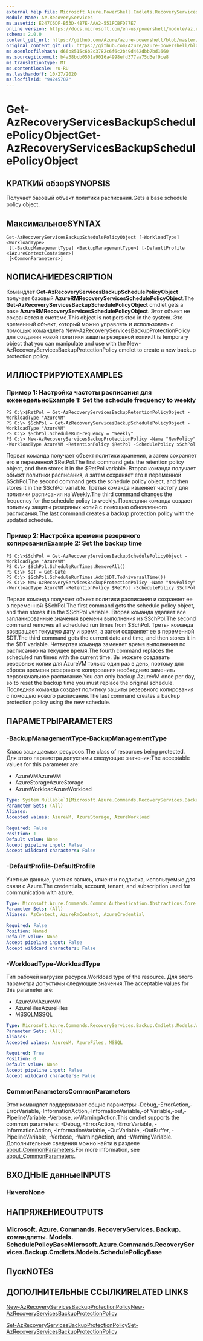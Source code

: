 ```yaml
---
external help file: Microsoft.Azure.PowerShell.Cmdlets.RecoveryServices.Backup.dll-Help.xml
Module Name: Az.RecoveryServices
ms.assetid: E247C6DF-B53D-487E-AAA2-551FCBFD77E7
online version: https://docs.microsoft.com/en-us/powershell/module/az.recoveryservices/get-azrecoveryservicesbackupschedulepolicyobject
schema: 2.0.0
content_git_url: https://github.com/Azure/azure-powershell/blob/master/src/RecoveryServices/RecoveryServices/help/Get-AzRecoveryServicesBackupSchedulePolicyObject.md
original_content_git_url: https://github.com/Azure/azure-powershell/blob/master/src/RecoveryServices/RecoveryServices/help/Get-AzRecoveryServicesBackupSchedulePolicyObject.md
ms.openlocfilehash: d66b8515c6b2c3782c6f6c2b49d462dbb7bd1660
ms.sourcegitcommit: b4a38bcb0501a9016a4998efd377aa75d3ef9ce8
ms.translationtype: MT
ms.contentlocale: ru-RU
ms.lasthandoff: 10/27/2020
ms.locfileid: "94245707"
---
```

# <span data-ttu-id="d6be4-101">Get-AzRecoveryServicesBackupSchedulePolicyObject</span><span class="sxs-lookup"><span data-stu-id="d6be4-101">Get-AzRecoveryServicesBackupSchedulePolicyObject</span></span>

## <span data-ttu-id="d6be4-102">КРАТКИй обзор</span><span class="sxs-lookup"><span data-stu-id="d6be4-102">SYNOPSIS</span></span>
<span data-ttu-id="d6be4-103">Получает базовый объект политики расписания.</span><span class="sxs-lookup"><span data-stu-id="d6be4-103">Gets a base schedule policy object.</span></span>

## <span data-ttu-id="d6be4-104">Максимальное</span><span class="sxs-lookup"><span data-stu-id="d6be4-104">SYNTAX</span></span>

```
Get-AzRecoveryServicesBackupSchedulePolicyObject [-WorkloadType] <WorkloadType>
 [[-BackupManagementType] <BackupManagementType>] [-DefaultProfile <IAzureContextContainer>]
 [<CommonParameters>]
```

## <span data-ttu-id="d6be4-105">NОПИСАНИЕ</span><span class="sxs-lookup"><span data-stu-id="d6be4-105">DESCRIPTION</span></span>
<span data-ttu-id="d6be4-106">Командлет **Get-AzRecoveryServicesBackupSchedulePolicyObject** получает базовый **AzureRMRecoveryServicesSchedulePolicyObject**.</span><span class="sxs-lookup"><span data-stu-id="d6be4-106">The **Get-AzRecoveryServicesBackupSchedulePolicyObject** cmdlet gets a base **AzureRMRecoveryServicesSchedulePolicyObject**.</span></span>
<span data-ttu-id="d6be4-107">Этот объект не сохраняется в системе.</span><span class="sxs-lookup"><span data-stu-id="d6be4-107">This object is not persisted in the system.</span></span>
<span data-ttu-id="d6be4-108">Это временный объект, который можно управлять и использовать с помощью командлета New-AzRecoveryServicesBackupProtectionPolicy для создания новой политики защиты резервной копии.</span><span class="sxs-lookup"><span data-stu-id="d6be4-108">It is temporary object that you can manipulate and use with the New-AzRecoveryServicesBackupProtectionPolicy cmdlet to create a new backup protection policy.</span></span>

## <span data-ttu-id="d6be4-109">ИЛЛЮСТРИРУЮТ</span><span class="sxs-lookup"><span data-stu-id="d6be4-109">EXAMPLES</span></span>

### <span data-ttu-id="d6be4-110">Пример 1: Настройка частоты расписания для еженедельно</span><span class="sxs-lookup"><span data-stu-id="d6be4-110">Example 1: Set the schedule frequency to weekly</span></span>
```
PS C:\>$RetPol = Get-AzRecoveryServicesBackupRetentionPolicyObject -WorkloadType "AzureVM" 
PS C:\> $SchPol = Get-AzRecoveryServicesBackupSchedulePolicyObject -WorkloadType "AzureVM" 
PS C:\> $SchPol.ScheduleRunFrequency = "Weekly"
PS C:\> New-AzRecoveryServicesBackupProtectionPolicy -Name "NewPolicy" -WorkloadType AzureVM -RetentionPolicy $RetPol -SchedulePolicy $SchPol
```

<span data-ttu-id="d6be4-111">Первая команда получает объект политики хранения, а затем сохраняет его в переменной $RetPol.</span><span class="sxs-lookup"><span data-stu-id="d6be4-111">The first command gets the retention policy object, and then stores it in the $RetPol variable.</span></span>
<span data-ttu-id="d6be4-112">Вторая команда получает объект политики расписания, а затем сохраняет его в переменной $SchPol.</span><span class="sxs-lookup"><span data-stu-id="d6be4-112">The second command gets the schedule policy object, and then stores it in the $SchPol variable.</span></span>
<span data-ttu-id="d6be4-113">Третья команда изменяет частоту для политики расписания на Weekly.</span><span class="sxs-lookup"><span data-stu-id="d6be4-113">The third command changes the frequency for the schedule policy to weekly.</span></span>
<span data-ttu-id="d6be4-114">Последняя команда создает политику защиты резервных копий с помощью обновленного расписания.</span><span class="sxs-lookup"><span data-stu-id="d6be4-114">The last command creates a backup protection policy with the updated schedule.</span></span>

### <span data-ttu-id="d6be4-115">Пример 2: Настройка времени резервного копирования</span><span class="sxs-lookup"><span data-stu-id="d6be4-115">Example 2: Set the backup time</span></span>
```
PS C:\>$SchPol = Get-AzRecoveryServicesBackupSchedulePolicyObject -WorkloadType "AzureVM" 
PS C:\> $SchPol.ScheduleRunTimes.RemoveAll()
PS C:\> $DT = Get-Date
PS C:\> $SchPol.ScheduleRunTimes.Add($DT.ToUniversalTime())
PS C:\> New-AzRecoveryServicesBackupProtectionPolicy -Name "NewPolicy" -WorkloadType AzureVM -RetentionPolicy $RetPol -SchedulePolicy $SchPol
```

<span data-ttu-id="d6be4-116">Первая команда получает объект политики расписания и сохраняет ее в переменной $SchPol.</span><span class="sxs-lookup"><span data-stu-id="d6be4-116">The first command gets the schedule policy object, and then stores it in the $SchPol variable.</span></span>
<span data-ttu-id="d6be4-117">Вторая команда удаляет все запланированные значения времени выполнения из $SchPol.</span><span class="sxs-lookup"><span data-stu-id="d6be4-117">The second command removes all scheduled run times from $SchPol.</span></span>
<span data-ttu-id="d6be4-118">Третья команда возвращает текущую дату и время, а затем сохраняет ее в переменной $DT.</span><span class="sxs-lookup"><span data-stu-id="d6be4-118">The third command gets the current date and time, and then stores it in the $DT variable.</span></span>
<span data-ttu-id="d6be4-119">Четвертая команда заменяет время выполнения по расписанию на текущее время.</span><span class="sxs-lookup"><span data-stu-id="d6be4-119">The fourth command replaces the scheduled run times with the current time.</span></span>
<span data-ttu-id="d6be4-120">Вы можете создавать резервные копии для AzureVM только один раз в день, поэтому для сброса времени резервного копирования необходимо заменить первоначальное расписание.</span><span class="sxs-lookup"><span data-stu-id="d6be4-120">You can only backup AzureVM once per day, so to reset the backup time you must replace the original schedule.</span></span>
<span data-ttu-id="d6be4-121">Последняя команда создает политику защиты резервного копирования с помощью нового расписания.</span><span class="sxs-lookup"><span data-stu-id="d6be4-121">The last command creates a backup protection policy using the new schedule.</span></span>

## <span data-ttu-id="d6be4-122">ПАРАМЕТРЫ</span><span class="sxs-lookup"><span data-stu-id="d6be4-122">PARAMETERS</span></span>

### <span data-ttu-id="d6be4-123">-BackupManagementType</span><span class="sxs-lookup"><span data-stu-id="d6be4-123">-BackupManagementType</span></span>
<span data-ttu-id="d6be4-124">Класс защищаемых ресурсов.</span><span class="sxs-lookup"><span data-stu-id="d6be4-124">The class of resources being protected.</span></span> <span data-ttu-id="d6be4-125">Для этого параметра допустимы следующие значения:</span><span class="sxs-lookup"><span data-stu-id="d6be4-125">The acceptable values for this parameter are:</span></span>
- <span data-ttu-id="d6be4-126">AzureVM</span><span class="sxs-lookup"><span data-stu-id="d6be4-126">AzureVM</span></span> 
- <span data-ttu-id="d6be4-127">AzureStorage</span><span class="sxs-lookup"><span data-stu-id="d6be4-127">AzureStorage</span></span>
- <span data-ttu-id="d6be4-128">AzureWorkload</span><span class="sxs-lookup"><span data-stu-id="d6be4-128">AzureWorkload</span></span>

```yaml
Type: System.Nullable`1[Microsoft.Azure.Commands.RecoveryServices.Backup.Cmdlets.Models.BackupManagementType]
Parameter Sets: (All)
Aliases:
Accepted values: AzureVM, AzureStorage, AzureWorkload

Required: False
Position: 1
Default value: None
Accept pipeline input: False
Accept wildcard characters: False
```

### <span data-ttu-id="d6be4-129">-DefaultProfile</span><span class="sxs-lookup"><span data-stu-id="d6be4-129">-DefaultProfile</span></span>
<span data-ttu-id="d6be4-130">Учетные данные, учетная запись, клиент и подписка, используемые для связи с Azure.</span><span class="sxs-lookup"><span data-stu-id="d6be4-130">The credentials, account, tenant, and subscription used for communication with azure.</span></span>

```yaml
Type: Microsoft.Azure.Commands.Common.Authentication.Abstractions.Core.IAzureContextContainer
Parameter Sets: (All)
Aliases: AzContext, AzureRmContext, AzureCredential

Required: False
Position: Named
Default value: None
Accept pipeline input: False
Accept wildcard characters: False
```

### <span data-ttu-id="d6be4-131">-WorkloadType</span><span class="sxs-lookup"><span data-stu-id="d6be4-131">-WorkloadType</span></span>
<span data-ttu-id="d6be4-132">Тип рабочей нагрузки ресурса.</span><span class="sxs-lookup"><span data-stu-id="d6be4-132">Workload type of the resource.</span></span> <span data-ttu-id="d6be4-133">Для этого параметра допустимы следующие значения:</span><span class="sxs-lookup"><span data-stu-id="d6be4-133">The acceptable values for this parameter are:</span></span>
- <span data-ttu-id="d6be4-134">AzureVM</span><span class="sxs-lookup"><span data-stu-id="d6be4-134">AzureVM</span></span> 
- <span data-ttu-id="d6be4-135">AzureFiles</span><span class="sxs-lookup"><span data-stu-id="d6be4-135">AzureFiles</span></span>
- <span data-ttu-id="d6be4-136">MSSQL</span><span class="sxs-lookup"><span data-stu-id="d6be4-136">MSSQL</span></span>


```yaml
Type: Microsoft.Azure.Commands.RecoveryServices.Backup.Cmdlets.Models.WorkloadType
Parameter Sets: (All)
Aliases:
Accepted values: AzureVM, AzureFiles, MSSQL

Required: True
Position: 0
Default value: None
Accept pipeline input: False
Accept wildcard characters: False
```

### <span data-ttu-id="d6be4-137">CommonParameters</span><span class="sxs-lookup"><span data-stu-id="d6be4-137">CommonParameters</span></span>
<span data-ttu-id="d6be4-138">Этот командлет поддерживает общие параметры:-Debug,-ErrorAction,-ErrorVariable,-InformationAction,-InformationVariable,-of Variable,-out,-PipelineVariable,-Verbose, и-WarningAction.</span><span class="sxs-lookup"><span data-stu-id="d6be4-138">This cmdlet supports the common parameters: -Debug, -ErrorAction, -ErrorVariable, -InformationAction, -InformationVariable, -OutVariable, -OutBuffer, -PipelineVariable, -Verbose, -WarningAction, and -WarningVariable.</span></span> <span data-ttu-id="d6be4-139">Дополнительные сведения можно найти в разделе [about_CommonParameters](http://go.microsoft.com/fwlink/?LinkID=113216).</span><span class="sxs-lookup"><span data-stu-id="d6be4-139">For more information, see [about_CommonParameters](http://go.microsoft.com/fwlink/?LinkID=113216).</span></span>

## <span data-ttu-id="d6be4-140">ВХОДНЫЕ данные</span><span class="sxs-lookup"><span data-stu-id="d6be4-140">INPUTS</span></span>

### <span data-ttu-id="d6be4-141">Ничего</span><span class="sxs-lookup"><span data-stu-id="d6be4-141">None</span></span>

## <span data-ttu-id="d6be4-142">НАПРЯЖЕНИЕ</span><span class="sxs-lookup"><span data-stu-id="d6be4-142">OUTPUTS</span></span>

### <span data-ttu-id="d6be4-143">Microsoft. Azure. Commands. RecoveryServices. Backup. командлеты. Models. SchedulePolicyBase</span><span class="sxs-lookup"><span data-stu-id="d6be4-143">Microsoft.Azure.Commands.RecoveryServices.Backup.Cmdlets.Models.SchedulePolicyBase</span></span>

## <span data-ttu-id="d6be4-144">Пуск</span><span class="sxs-lookup"><span data-stu-id="d6be4-144">NOTES</span></span>

## <span data-ttu-id="d6be4-145">ДОПОЛНИТЕЛЬНЫЕ ССЫЛКИ</span><span class="sxs-lookup"><span data-stu-id="d6be4-145">RELATED LINKS</span></span>

[<span data-ttu-id="d6be4-146">New-AzRecoveryServicesBackupProtectionPolicy</span><span class="sxs-lookup"><span data-stu-id="d6be4-146">New-AzRecoveryServicesBackupProtectionPolicy</span></span>](./New-AzRecoveryServicesBackupProtectionPolicy.md)

[<span data-ttu-id="d6be4-147">Set-AzRecoveryServicesBackupProtectionPolicy</span><span class="sxs-lookup"><span data-stu-id="d6be4-147">Set-AzRecoveryServicesBackupProtectionPolicy</span></span>](./Set-AzRecoveryServicesBackupProtectionPolicy.md)


